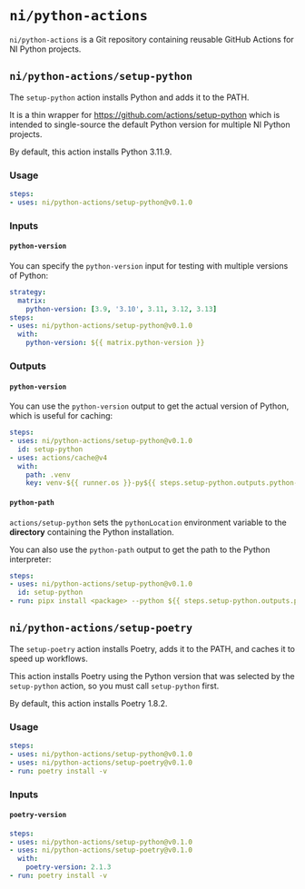 # `ni/python-actions`

`ni/python-actions` is a Git repository containing reusable GitHub Actions for NI Python projects.

## `ni/python-actions/setup-python`

The `setup-python` action installs Python and adds it to the PATH.

It is a thin wrapper for https://github.com/actions/setup-python which is intended to
single-source the default Python version for multiple NI Python projects.

By default, this action installs Python 3.11.9.

### Usage

```yaml
steps:
- uses: ni/python-actions/setup-python@v0.1.0
```

### Inputs

#### `python-version`

You can specify the `python-version` input for testing with multiple versions of Python:
```yaml
strategy:
  matrix:
    python-version: [3.9, '3.10', 3.11, 3.12, 3.13]
steps:
- uses: ni/python-actions/setup-python@v0.1.0
  with:
    python-version: ${{ matrix.python-version }}
```

### Outputs

#### `python-version`

You can use the `python-version` output to get the actual version of Python, which is useful for caching:
```yaml
steps:
- uses: ni/python-actions/setup-python@v0.1.0
  id: setup-python
- uses: actions/cache@v4
  with:
    path: .venv
    key: venv-${{ runner.os }}-py${{ steps.setup-python.outputs.python-version }}-${{ hashFiles('poetry.lock') }}
```

#### `python-path`

`actions/setup-python` sets the `pythonLocation` environment variable to the **directory**
containing the Python installation.

You can also use the `python-path` output to get the path to the Python interpreter:
```yaml
steps:
- uses: ni/python-actions/setup-python@v0.1.0
  id: setup-python
- run: pipx install <package> --python ${{ steps.setup-python.outputs.python-version }}
```

## `ni/python-actions/setup-poetry`

The `setup-poetry` action installs Poetry, adds it to the PATH, and caches it to speed up
workflows. 

This action installs Poetry using the Python version that was selected by the `setup-python`
action, so you must call `setup-python` first.

By default, this action installs Poetry 1.8.2.

### Usage

```yaml
steps:
- uses: ni/python-actions/setup-python@v0.1.0
- uses: ni/python-actions/setup-poetry@v0.1.0
- run: poetry install -v
```

### Inputs

#### `poetry-version`

```yaml
steps:
- uses: ni/python-actions/setup-python@v0.1.0
- uses: ni/python-actions/setup-poetry@v0.1.0
  with:
    poetry-version: 2.1.3
- run: poetry install -v
```